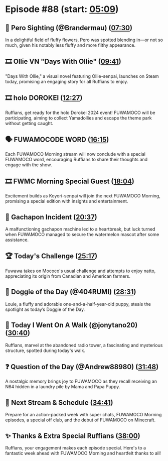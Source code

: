 # Episode #88 (start: [05:09](https://youtu.be/XK4HLRuDAaU?t=05m09s))

## 👀 Pero Sighting (@Brandermau) ([07:30](https://youtu.be/XK4HLRuDAaU?t=07m30s))

In a delightful field of fluffy flowers, Pero was spotted blending in—or not so much, given his notably less fluffy and more filthy appearance.

## 🎞️ Ollie VN "Days With Ollie" ([09:41](https://youtu.be/XK4HLRuDAaU?t=09m41s))

"Days With Ollie," a visual novel featuring Ollie-senpai, launches on Steam today, promising an engaging story for all Ruffians to enjoy.

## 🎞️ holo DOROKEI ([12:27](https://youtu.be/XK4HLRuDAaU?t=12m27s))

Ruffians, get ready for the holo Dorokei 2024 event! FUWAMOCO will be participating, aiming to collect Yamadollies and escape the theme park without getting caught.

## 🗣️ FUWAMOCODE WORD ([16:15](https://youtu.be/XK4HLRuDAaU?t=16m15s))

Each FUWAMOCO Morning stream will now conclude with a special FUWAMOCO word, encouraging Ruffians to share their thoughts and engage with the show.

## 🎞️ FWMC Morning Special Guest ([18:04](https://youtu.be/XK4HLRuDAaU?t=18m04s))

Excitement builds as Koyori-senpai will join the next FUWAMOCO Morning, promising a special edition with insights and entertainment.

## 🚨 Gachapon Incident ([20:37](https://youtu.be/XK4HLRuDAaU?t=20m37s))

A malfunctioning gachapon machine led to a heartbreak, but luck turned when FUWAMOCO managed to secure the watermelon mascot after some assistance.

## 🏆 Today's Challenge ([25:17](https://youtu.be/XK4HLRuDAaU?t=25m17s))

Fuwawa takes on Mococo's usual challenge and attempts to enjoy natto, appreciating its origin from Canadian and American farmers.

## 🐶 Doggie of the Day (@404RUMI) ([28:31](https://youtu.be/XK4HLRuDAaU?t=28m31s))

Louie, a fluffy and adorable one-and-a-half-year-old puppy, steals the spotlight as today’s Doggie of the Day.

## 🚶 Today I Went On A Walk (@jonytano20) ([30:40](https://youtu.be/XK4HLRuDAaU?t=30m40s))

Ruffians, marvel at the abandoned radio tower, a fascinating and mysterious structure, spotted during today's walk.

## ❓ Question of the Day (@Andrew88980) ([31:48](https://youtu.be/XK4HLRuDAaU?t=31m48s))

A nostalgic memory brings joy to FUWAMOCO as they recall receiving an N64 hidden in a laundry pile by Mama and Papa Puppy.

## 📅 Next Stream & Schedule ([34:41](https://youtu.be/XK4HLRuDAaU?t=34m41s))

Prepare for an action-packed week with super chats, FUWAMOCO Morning episodes, a special off club, and the debut of FUWAMOCO on Minecraft.

## ✨ Thanks & Extra Special Ruffians ([38:00](https://youtu.be/XK4HLRuDAaU?t=38m00s))

Ruffians, your engagement makes each episode special. Here's to a fantastic week ahead with FUWAMOCO Morning and heartfelt thanks to all!
